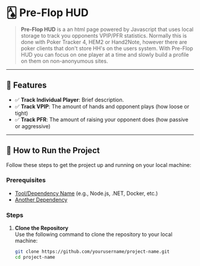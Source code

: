 # 🂡 Pre-Flop HUD


> **Pre-Flop HUD** is a an html page powered by Javascript that uses local storage to track you opponents VPIP/PFR
> statistics.  Normally this is done with Poker Tracker 4, HEM2 or Hand2Note, however there are poker clients that
> don't store HH's on the users system.  With Pre-Flop HUD you can focus on one player at a time and slowly build a
> profile on them on non-anonyumous sites.

---

## 🌟 Features

- ✅ **Track Individual Player**: Brief description.
- ✅ **Track VPIP**: The amount of hands and opponent plays (how loose or tight)
- ✅ **Track PFR**: The amount of raising your opponent does (how passive or aggressive)

---

## 🚀 How to Run the Project

Follow these steps to get the project up and running on your local machine:

### Prerequisites
- [Tool/Dependency Name](https://example.com) (e.g., Node.js, .NET, Docker, etc.)
- [Another Dependency](https://example.com)

### Steps

1. **Clone the Repository**  
   Use the following command to clone the repository to your local machine:
   ```bash
   git clone https://github.com/yourusername/project-name.git
   cd project-name




